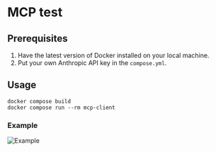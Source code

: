 # MCP test

## Prerequisites

1. Have the latest version of Docker installed on your local machine.
2. Put your own Anthropic API key in the `compose.yml`.

## Usage

```shell
docker compose build
docker compose run --rm mcp-client
```

### Example

![Example](https://i.imgur.com/DgvsK1h.png)
